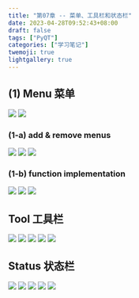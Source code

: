 ```yaml
---
title: "第07章 -- 菜单、工具栏和状态栏"
date: 2023-04-28T09:52:43+08:00
draft: false
tags: ["PyQT"]
categories: ["学习笔记"]
twemoji: true
lightgallery: true
---
```

## (1) Menu 菜单
![](./image/2023-04-28-09-56-45.png)
![](./image/2023-04-28-09-57-39.png)
### (1-a) add & remove menus
![](./image/2023-04-28-10-00-06.png)
![](./image/2023-04-28-10-00-36.png)
![](./image/2023-04-28-10-02-04.png)
### (1-b) function implementation
![](./image/2023-04-28-10-03-39.png)
![](./image/2023-04-28-10-03-53.png)
![](./image/2023-04-28-10-06-11.png)
## Tool 工具栏
![](./image/2023-04-28-10-06-51.png)
![](./image/2023-04-28-10-18-14.png)
![](./image/2023-04-28-10-18-57.png)
![](./image/2023-04-28-10-19-11.png)
![](./image/2023-04-28-10-19-41.png)
## Status 状态栏
![](./image/2023-04-28-10-20-25.png)
![](./image/2023-04-28-10-20-55.png)
![](./image/2023-04-28-10-22-10.png)
![](./image/2023-04-28-10-22-43.png)
![](./image/2023-04-28-10-22-59.png)


